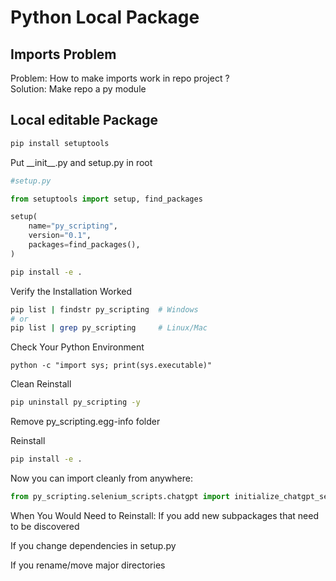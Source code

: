 # Python Local Package

## Imports Problem

Problem: How to make imports work in repo project ?  
Solution: Make repo a py module

## Local editable Package

```sh
pip install setuptools
```

Put \_\_init\_\_.py and setup.py in root

```py
#setup.py

from setuptools import setup, find_packages

setup(
    name="py_scripting",
    version="0.1",
    packages=find_packages(),
)
```

```sh
pip install -e .
```

Verify the Installation Worked

```sh
pip list | findstr py_scripting  # Windows
# or
pip list | grep py_scripting     # Linux/Mac
```

Check Your Python Environment

```
python -c "import sys; print(sys.executable)"
```

Clean Reinstall

```sh
pip uninstall py_scripting -y
```

Remove py_scripting.egg-info folder

Reinstall

```sh
pip install -e .
```

Now you can import cleanly from anywhere:

```py
from py_scripting.selenium_scripts.chatgpt import initialize_chatgpt_session
```

When You Would Need to Reinstall:
If you add new subpackages that need to be discovered

If you change dependencies in setup.py

If you rename/move major directories

